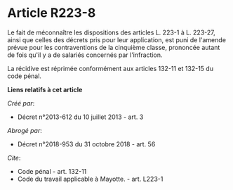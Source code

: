 # Article R223-8

Le fait de méconnaître les dispositions des articles L. 223-1 à L. 223-27, ainsi que celles des décrets pris pour leur
application, est puni de l'amende prévue pour les contraventions de la cinquième classe, prononcée autant de fois qu'il y a
de salariés concernés par l'infraction. 

La récidive est réprimée conformément aux articles 132-11 et 132-15 du code pénal.

**Liens relatifs à cet article**

_Créé par_:

  - Décret n°2013-612 du 10 juillet 2013 - art. 3

_Abrogé par_:

  - Décret n°2018-953 du 31 octobre 2018 - art. 56

_Cite_:

  - Code pénal - art. 132-11
  - Code du travail applicable à Mayotte. - art. L223-1

